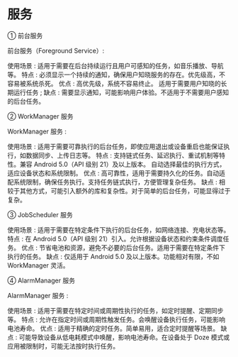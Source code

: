 # 服务

① 前台服务

前台服务（Foreground Service）:

使用场景 : 适用于需要在后台持续运行且用户可感知的任务，如音乐播放、导航等。
特点 : 必须显示一个持续的通知，确保用户知晓服务的存在。优先级高，不容易被系统杀死。
优点 : 高优先级，系统不容易终止。 适用于需要用户知晓的长期运行任务 ;
缺点 : 需要显示通知，可能影响用户体验。不适用于不需要用户感知的后台任务。

② WorkManager 服务

WorkManager 服务 :

使用场景 : 适用于需要可靠执行的后台任务，即使应用退出或设备重启也能保证执行，如数据同步、上传日志等。
特点 : 支持链式任务、延迟执行、重试机制等特性。兼容 Android 5.0（API 级别 21）及以上版本。 自动选择最佳的执行方式，适应设备状态和系统限制。
优点 : 高可靠性，适用于需要持久化的任务。自动适配系统限制，确保任务执行。支持任务链式执行，方便管理复杂任务。
缺点 : 相较于其他方式，可能引入额外的库和复杂性。对于简单的后台任务，可能显得过于复杂。

③ JobScheduler 服务


使用场景 : 适用于需要在特定条件下执行的后台任务，如网络连接、充电状态等。
特点 : 在 Android 5.0（API 级别 21）引入。允许根据设备状态和约束条件调度任务。
优点 : 节省电池和资源，避免不必要的后台任务。适用于需要在特定条件下执行的任务。
缺点 : 仅适用于 Android 5.0 及以上版本。功能相对有限，不如 WorkManager 灵活。

④ AlarmManager 服务

AlarmManager 服务 :

使用场景 : 适用于需要在特定时间或周期性执行的任务，如定时提醒、定期同步等。
特点 : 允许在指定时间或周期性触发任务。会唤醒设备执行任务，可能影响电池寿命。
优点 : 适用于精确的定时任务。简单易用，适合定时提醒等场景。
缺点 : 可能导致设备从低电耗模式中唤醒，影响电池寿命。在设备处于 Doze 模式或应用被限制时，可能无法按时执行任务。
